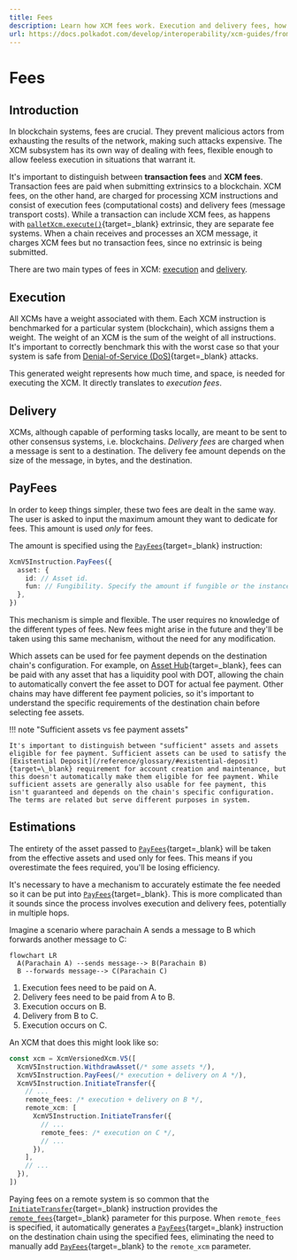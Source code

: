 ```yaml
---
title: Fees
description: Learn how XCM fees work. Execution and delivery fees, how to estimate and pay them across chains, and which assets can be used for fee payment.
url: https://docs.polkadot.com/develop/interoperability/xcm-guides/from-apps/fees/
---
```


# Fees

## Introduction

In blockchain systems, fees are crucial. They prevent malicious actors from exhausting the results of the network, making such attacks expensive. The XCM subsystem has its own way of dealing with fees, flexible enough to allow feeless execution in situations that warrant it.

It's important to distinguish between **transaction fees** and **XCM fees**. Transaction fees are paid when submitting extrinsics to a blockchain. XCM fees, on the other hand, are charged for processing XCM instructions and consist of execution fees (computational costs) and delivery fees (message transport costs). While a transaction can include XCM fees, as happens with [`palletXcm.execute()`](https://paritytech.github.io/polkadot-sdk/master/pallet_xcm/pallet/struct.Pallet.html#method.execute){target=\_blank} extrinsic, they are separate fee systems. When a chain receives and processes an XCM message, it charges XCM fees but no transaction fees, since no extrinsic is being submitted.

There are two main types of fees in XCM: [execution](#execution) and [delivery](#delivery).

## Execution

All XCMs have a weight associated with them. Each XCM instruction is benchmarked for a particular system (blockchain), which assigns them a weight. The weight of an XCM is the sum of the weight of all instructions. It's important to correctly benchmark this with the worst case so that your system is safe from [Denial-of-Service (DoS)](https://en.wikipedia.org/wiki/Denial-of-service_attack){target=\_blank} attacks.

This generated weight represents how much time, and space, is needed for executing the XCM. It directly translates to _execution fees_.

## Delivery

XCMs, although capable of performing tasks locally, are meant to be sent to other consensus systems, i.e. blockchains.
_Delivery fees_ are charged when a message is sent to a destination. The delivery fee amount depends on the size of the message, in bytes, and the destination.

## PayFees

In order to keep things simpler, these two fees are dealt in the same way. The user is asked to input the maximum amount they want to dedicate for fees. This amount is used _only_ for fees.

The amount is specified using the [`PayFees`](https://paritytech.github.io/polkadot-sdk/master/staging_xcm/v5/opaque/type.Instruction.html#variant.PayFees){target=\_blank} instruction:

```typescript
XcmV5Instruction.PayFees({
  asset: {
    id: // Asset id.
    fun: // Fungibility. Specify the amount if fungible or the instance if NFT.
  },
})
```

This mechanism is simple and flexible. The user requires no knowledge of the different types of fees. New fees might arise in the future and they'll be taken using this same mechanism, without the need for any modification.

Which assets can be used for fee payment depends on the destination chain's configuration. For example, on [Asset Hub](/reference/polkadot-hub/assets-and-smart-contracts/){target=\_blank}, fees can be paid with any asset that has a liquidity pool with DOT, allowing the chain to automatically convert the fee asset to DOT for actual fee payment. Other chains may have different fee payment policies, so it's important to understand the specific requirements of the destination chain before selecting fee assets.

!!! note "Sufficient assets vs fee payment assets"

    It's important to distinguish between "sufficient" assets and assets eligible for fee payment. Sufficient assets can be used to satisfy the [Existential Deposit](/reference/glossary/#existential-deposit){target=\_blank} requirement for account creation and maintenance, but this doesn't automatically make them eligible for fee payment. While sufficient assets are generally also usable for fee payment, this isn't guaranteed and depends on the chain's specific configuration. The terms are related but serve different purposes in system.

## Estimations

The entirety of the asset passed to [`PayFees`](https://paritytech.github.io/polkadot-sdk/master/staging_xcm/v5/opaque/type.Instruction.html#variant.PayFees){target=\_blank} will be taken from the effective assets and used only for fees. This means if you overestimate the fees required, you'll be losing efficiency.

It's necessary to have a mechanism to accurately estimate the fee needed so it can be put into [`PayFees`](https://paritytech.github.io/polkadot-sdk/master/staging_xcm/v5/opaque/type.Instruction.html#variant.PayFees){target=\_blank}. This is more complicated than it sounds since the process involves execution and delivery fees, potentially in multiple hops.

Imagine a scenario where parachain A sends a message to B which forwards another message to C:

``` mermaid
flowchart LR
  A(Parachain A) --sends message--> B(Parachain B)
  B --forwards message--> C(Parachain C)
```

1. Execution fees need to be paid on A.
2. Delivery fees need to be paid from A to B.
3. Execution occurs on B.
4. Delivery from B to C.
5. Execution occurs on C.

An XCM that does this might look like so:

```typescript
const xcm = XcmVersionedXcm.V5([
  XcmV5Instruction.WithdrawAsset(/* some assets */),
  XcmV5Instruction.PayFees(/* execution + delivery on A */),
  XcmV5Instruction.InitiateTransfer({
    // ...
    remote_fees: /* execution + delivery on B */,
    remote_xcm: [
      XcmV5Instruction.InitiateTransfer({
        // ...
        remote_fees: /* execution on C */,
        // ...
      }),
    ],
    // ...
  }),
])
```

Paying fees on a remote system is so common that the [`InitiateTransfer`](https://paritytech.github.io/polkadot-sdk/master/staging_xcm/v5/opaque/type.Instruction.html#variant.InitiateTransfer){target=\_blank} instruction provides the [`remote_fees`](https://paritytech.github.io/polkadot-sdk/master/staging_xcm/v5/enum.Instruction.html#variant.InitiateTransfer.field.remote_fees){target=\_blank} parameter for this purpose. When `remote_fees` is specified, it automatically generates a [`PayFees`](https://paritytech.github.io/polkadot-sdk/master/staging_xcm/v5/opaque/type.Instruction.html#variant.PayFees){target=\_blank} instruction on the destination chain using the specified fees, eliminating the need to manually add [`PayFees`](https://paritytech.github.io/polkadot-sdk/master/staging_xcm/v5/opaque/type.Instruction.html#variant.PayFees){target=\_blank} to the `remote_xcm` parameter.
